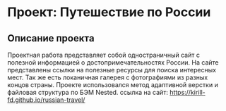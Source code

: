 # Проект: Путешествие по России
## Описание проекта ##

Проектная работа представляет собой одностраничный сайт с полезной информацией о достопримечательностях России. На сайте представлены ссылки на полезные ресурсы для поиска интересных мест. Так же есть локаничная галерея с фотографиями из разных концов страны.
Проекте использовался метод адаптивной верстки и файловая структура по БЭМ Nested.
ссылка на сайт: https://kirill-fd.github.io/russian-travel/
